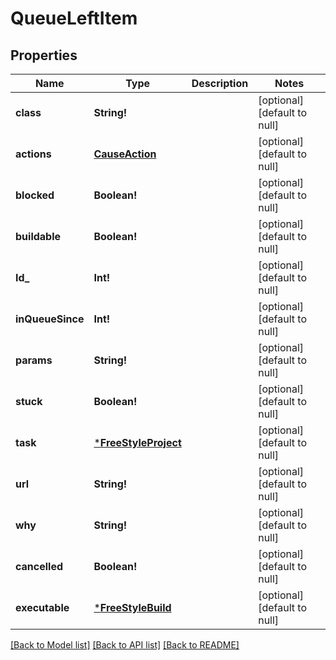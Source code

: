 # QueueLeftItem

## Properties
Name | Type | Description | Notes
------------ | ------------- | ------------- | -------------
**class** | **String!** |  | [optional] [default to null]
**actions** | [**CauseAction**](CauseAction.md) |  | [optional] [default to null]
**blocked** | **Boolean!** |  | [optional] [default to null]
**buildable** | **Boolean!** |  | [optional] [default to null]
**Id_** | **Int!** |  | [optional] [default to null]
**inQueueSince** | **Int!** |  | [optional] [default to null]
**params** | **String!** |  | [optional] [default to null]
**stuck** | **Boolean!** |  | [optional] [default to null]
**task** | [***FreeStyleProject**](FreeStyleProject.md) |  | [optional] [default to null]
**url** | **String!** |  | [optional] [default to null]
**why** | **String!** |  | [optional] [default to null]
**cancelled** | **Boolean!** |  | [optional] [default to null]
**executable** | [***FreeStyleBuild**](FreeStyleBuild.md) |  | [optional] [default to null]

[[Back to Model list]](../README.md#documentation-for-models) [[Back to API list]](../README.md#documentation-for-api-endpoints) [[Back to README]](../README.md)


